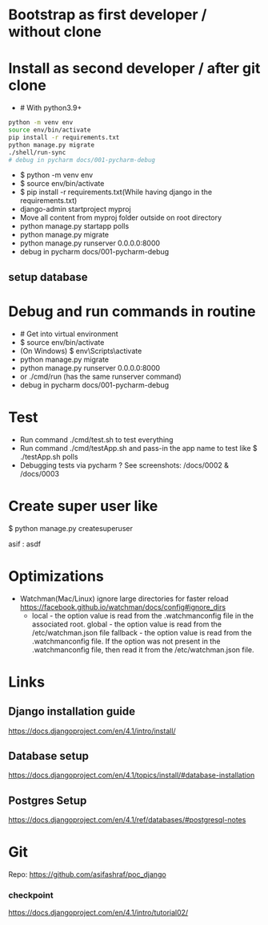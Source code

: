 # Bootstrap as first developer / without clone

# Install as second developer / after git clone

- \# With python3.9+
```sh
python -m venv env
source env/bin/activate
pip install -r requirements.txt
python manage.py migrate
./shell/run-sync
# debug in pycharm docs/001-pycharm-debug
```


- $ python -m venv env
- $ source env/bin/activate
- $ pip install -r requirements.txt(While having django in the requirements.txt)
- django-admin startproject myproj
- Move all content from myproj folder outside on root directory
- python manage.py startapp polls
- python manage.py migrate
- python manage.py runserver 0.0.0.0:8000
- debug in pycharm docs/001-pycharm-debug

## setup database




# Debug and run commands in routine

- \# Get into virtual environment
- $ source env/bin/activate
- (On Windows) $ env\Scripts\activate
- python manage.py migrate
- python manage.py runserver 0.0.0.0:8000
- or ./cmd/run (has the same runserver command)
- debug in pycharm docs/001-pycharm-debug

# Test
- Run command ./cmd/test.sh to test everything
- Run command ./cmd/testApp.sh and pass-in the app name to test like $ ./testApp.sh polls
- Debugging tests via pycharm ? See screenshots: /docs/0002 & /docs/0003 

# Create super user like

$ python manage.py createsuperuser

asif : asdf 

# Optimizations

- Watchman(Mac/Linux) ignore large directories for faster reload https://facebook.github.io/watchman/docs/config#ignore_dirs
  - local - the option value is read from the .watchmanconfig file in the associated root.
    global - the option value is read from the /etc/watchman.json file
    fallback - the option value is read from the .watchmanconfig file. If the option was not present in the .watchmanconfig file, then read it from the /etc/watchman.json file.

# Links

## Django installation guide

https://docs.djangoproject.com/en/4.1/intro/install/

## Database setup

https://docs.djangoproject.com/en/4.1/topics/install/#database-installation

## Postgres Setup

https://docs.djangoproject.com/en/4.1/ref/databases/#postgresql-notes


# Git
Repo: https://github.com/asifashraf/poc_django 

### checkpoint
https://docs.djangoproject.com/en/4.1/intro/tutorial02/